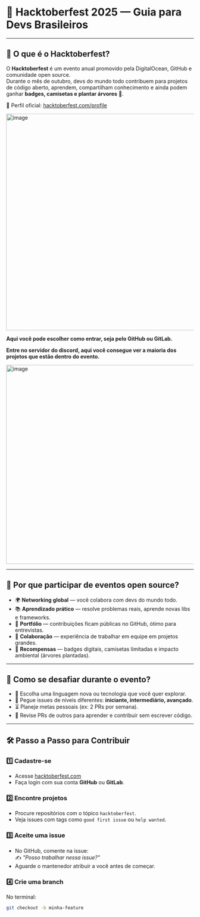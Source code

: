 # 🎃 Hacktoberfest 2025 — Guia para Devs Brasileiros

---

## 🌟 O que é o Hacktoberfest?
O **Hacktoberfest** é um evento anual promovido pela DigitalOcean, GitHub e comunidade open source.  
Durante o mês de outubro, devs do mundo todo contribuem para projetos de código aberto, aprendem, compartilham conhecimento e ainda podem ganhar **badges, camisetas e plantar árvores** 🌳.

🔗 Perfil oficial: [hacktoberfest.com/profile](https://hacktoberfest.com/profile)

<img width="1209" height="582" alt="image" src="https://github.com/user-attachments/assets/d639635e-4d8d-44ea-95ce-df18189a2726" />

**Aqui você pode escolher como entrar, seja pelo GitHub ou GitLab.**

**Entre no servidor do discord, aqui você consegue ver a maioria dos projetos que estão dentro do evento.**

<img width="1191" height="535" alt="image" src="https://github.com/user-attachments/assets/93fb5923-b708-4084-ae65-ed5b18c756d3" />


---

## 🤔 Por que participar de eventos open source?

- 🌍 **Networking global** — você colabora com devs do mundo todo.  
- 📚 **Aprendizado prático** — resolve problemas reais, aprende novas libs e frameworks.  
- 💼 **Portfólio** — contribuições ficam públicas no GitHub, ótimo para entrevistas.  
- 🤝 **Colaboração** — experiência de trabalhar em equipe em projetos grandes.  
- 🎁 **Recompensas** — badges digitais, camisetas limitadas e impacto ambiental (árvores plantadas).  

---

## 🚀 Como se desafiar durante o evento?
- 📖 Escolha uma linguagem nova ou tecnologia que você quer explorar.  
- 🐛 Pegue issues de níveis diferentes: **iniciante, intermediário, avançado**.  
- ⏳ Planeje metas pessoais (ex: 2 PRs por semana).  
- 🔄 Revise PRs de outros para aprender e contribuir sem escrever código.  

---

## 🛠️ Passo a Passo para Contribuir

### 1️⃣ Cadastre-se
- Acesse [hacktoberfest.com](https://hacktoberfest.com/)  
- Faça login com sua conta **GitHub** ou **GitLab**.  

### 2️⃣ Encontre projetos
- Procure repositórios com o tópico `hacktoberfest`.  
- Veja issues com tags como `good first issue` ou `help wanted`.  

### 3️⃣ Aceite uma issue
- No GitHub, comente na issue:  
  ✍️ *"Posso trabalhar nessa issue?"*  
- Aguarde o mantenedor atribuir a você antes de começar.  

### 4️⃣ Crie uma branch
No terminal:

```bash
git checkout -b minha-feature
